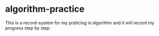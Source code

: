 # algorithm-practice
This is a record-system for my praticing in algorithm and it will record my progress step by step.
